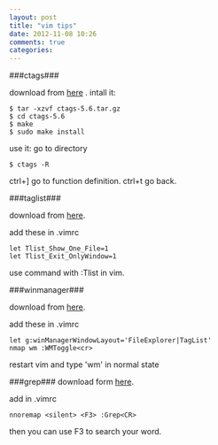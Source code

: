 ```yaml
---
layout: post
title: "vim tips"
date: 2012-11-08 10:26
comments: true
categories: 
---
```

###ctags###

download from [here](http://ctags.sourceforge.net) .
intall it:
	
	$ tar -xzvf ctags-5.6.tar.gz
	$ cd ctags-5.6
	$ make
	$ sudo make install   
	
use it:
go to directory

	$ ctags -R

ctrl+] go to function definition.
ctrl+t go back.

###taglist###

download from [here](http://www.vim.org/scripts/script.php?script_id=273).

add these in .vimrc

	let Tlist_Show_One_File=1
	let Tlist_Exit_OnlyWindow=1

use command with :Tlist in vim.

###winmanager###

download from [here](http://www.vim.org/scripts/script.php?script_id=95).

add these in .vimrc

	let g:winManagerWindowLayout='FileExplorer|TagList'
	nmap wm :WMToggle<cr>
	
restart vim and type 'wm' in normal state

###grep###
download form [here](http://www.vim.org/scripts/script.php?script_id=311).

add in .vimrc

	nnoremap <silent> <F3> :Grep<CR>

then you can use F3 to search your word.

